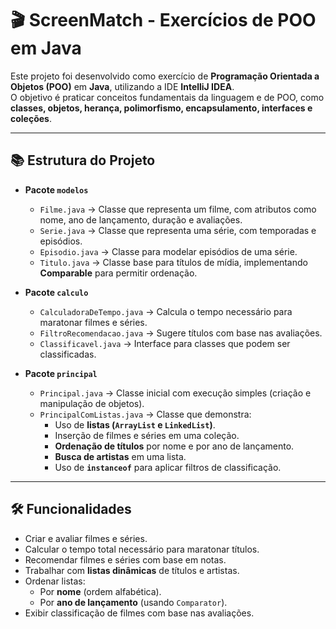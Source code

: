 # 🎬 ScreenMatch - Exercícios de POO em Java

Este projeto foi desenvolvido como exercício de **Programação Orientada a Objetos (POO)** em **Java**, utilizando a IDE **IntelliJ IDEA**.  
O objetivo é praticar conceitos fundamentais da linguagem e de POO, como **classes, objetos, herança, polimorfismo, encapsulamento, interfaces e coleções**.

---

## 📚 Estrutura do Projeto

- **Pacote `modelos`**
  - `Filme.java` → Classe que representa um filme, com atributos como nome, ano de lançamento, duração e avaliações.
  - `Serie.java` → Classe que representa uma série, com temporadas e episódios.
  - `Episodio.java` → Classe para modelar episódios de uma série.
  - `Titulo.java` → Classe base para títulos de mídia, implementando **Comparable** para permitir ordenação.

- **Pacote `calculo`**
  - `CalculadoraDeTempo.java` → Calcula o tempo necessário para maratonar filmes e séries.
  - `FiltroRecomendacao.java` → Sugere títulos com base nas avaliações.
  - `Classificavel.java` → Interface para classes que podem ser classificadas.

- **Pacote `principal`**
  - `Principal.java` → Classe inicial com execução simples (criação e manipulação de objetos).
  - `PrincipalComListas.java` → Classe que demonstra:
    - Uso de **listas (`ArrayList` e `LinkedList`)**.
    - Inserção de filmes e séries em uma coleção.
    - **Ordenação de títulos** por nome e por ano de lançamento.
    - **Busca de artistas** em uma lista.
    - Uso de **`instanceof`** para aplicar filtros de classificação.

---

## 🛠️ Funcionalidades
- Criar e avaliar filmes e séries.
- Calcular o tempo total necessário para maratonar títulos.
- Recomendar filmes e séries com base em notas.
- Trabalhar com **listas dinâmicas** de títulos e artistas.
- Ordenar listas:
  - Por **nome** (ordem alfabética).
  - Por **ano de lançamento** (usando `Comparator`).
- Exibir classificação de filmes com base nas avaliações.
